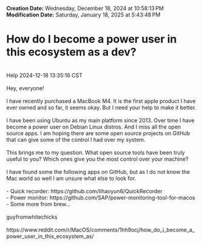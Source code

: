 <div><b>Creation Date:</b> Wednesday, December 18, 2024 at 10:58:13 PM<br></div>
<div><b>Modification Date:</b> Saturday, January 18, 2025 at 5:43:48 PM<br></div>
<div><h1>How do I become a power user in this ecosystem as a dev?</h1></div>
<div><br></div>
<div>Help 2024-12-18 13:35:16 CST</div>
<div><br></div>
<div>Hey, everyone! </div>
<div><br></div>
<div>I have recently purchased a MacBook M4. It is the first apple product I have ever owned and so far, it seems okay. But I need your help to make it better.</div>
<div><br></div>
<div>I have been using Ubuntu as my main platform since 2013. Over time I have become a power user on Debian Linux distros. And I miss all the open source apps. I am hoping there are some open source projects on GitHub that can give some of the control I had over my system.</div>
<div><br></div>
<div>This brings me to my question. What open source tools have been truly useful to you? Which ones give you the most control over your machine?</div>
<div><br></div>
<div>I have found some the following apps on GitHub, but as I do not know the Mac world so well I am unsure what else to look for.</div>
<div><br></div>
<div>- Quick recorder: https://github.com/lihaoyun6/QuickRecorder</div>
<div>- Power monitor: https://github.com/SAP/power-monitoring-tool-for-macos</div>
<div>- Some more from brew...</div>
<div><br></div>
<div>guyfromwhitechicks</div>
<div><br></div>
<div>https://www.reddit.com/r/MacOS/comments/1hh9ocj/how_do_i_become_a_power_user_in_this_ecosystem_as/</div>

